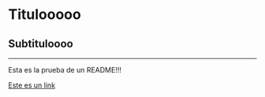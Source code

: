 # Titulooooo 

## Subtituloooo

---
Esta es la prueba de un README!!! 

[Este es un link](https://www.google.com)
